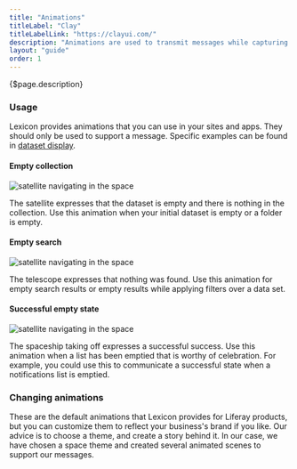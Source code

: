 ```yaml
---
title: "Animations"
titleLabel: "Clay"
titleLabelLink: "https://clayui.com/"
description: "Animations are used to transmit messages while capturing the user's attention in different ways."
layout: "guide"
order: 1
---
```


<div class="page-description">{$page.description}</div>

### Usage

Lexicon provides animations that you can use in your sites and apps. They should only be used to support a message. Specific examples can be found in [dataset display](./datasetdisplay.html).

#### Empty collection

![satellite navigating in the space](../../../images/empty_state.gif)

The satellite expresses that the dataset is empty and there is nothing in the collection.
Use this animation when your initial dataset is empty or a folder is empty.

#### Empty search

![satellite navigating in the space](../../../images/search_state.gif)

The telescope expresses that nothing was found.
Use this animation for empty search results or empty results while applying filters over a data set.

#### Successful empty state

![satellite navigating in the space](../../../images/success_state.gif)

The spaceship taking off expresses a successful success.
Use this animation when a list has been emptied that is worthy of celebration. For example, you could use this to communicate a successful state when a notifications list is emptied.

### Changing animations

These are the default animations that Lexicon provides for Liferay products, but you can customize them to reflect your business's brand if you like. Our advice is to choose a theme, and create a story behind it. In our case, we have chosen a space theme and created several animated scenes to support our messages.
